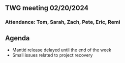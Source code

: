 ## TWG meeting 02/20/2024

### Attendance: Tom, Sarah, Zach, Pete, Eric, Remi

## Agenda
- Mantid release delayed until the end of the week
- Small issues related to project recovery
